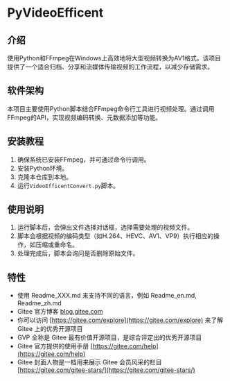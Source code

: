# PyVideoEfficent

## 介绍
使用Python和FFmpeg在Windows上高效地将大型视频转换为AV1格式。该项目提供了一个适合归档、分享和流媒体传输视频的工作流程，以减少存储需求。

## 软件架构
本项目主要使用Python脚本结合FFmpeg命令行工具进行视频处理。通过调用FFmpeg的API，实现视频编码转换、元数据添加等功能。

## 安装教程
1. 确保系统已安装FFmpeg，并可通过命令行调用。
2. 安装Python环境。
3. 克隆本仓库到本地。
4. 运行`VideoEfficentConvert.py`脚本。

## 使用说明
1. 运行脚本后，会弹出文件选择对话框，选择需要处理的视频文件。
2. 脚本会根据视频的编码类型（如H.264、HEVC、AV1、VP9）执行相应的操作，如压缩或重命名。
3. 处理完成后，脚本会询问是否删除原始文件。


## 特性
- 使用 Readme_XXX.md 来支持不同的语言，例如 Readme_en.md, Readme_zh.md
- Gitee 官方博客 [blog.gitee.com](https://blog.gitee.com)
- 你可以访问 [https://gitee.com/explore](https://gitee.com/explore) 来了解 Gitee 上的优秀开源项目
- GVP 全称是 Gitee 最有价值开源项目，是综合评定出的优秀开源项目
- Gitee 官方提供的使用手册 [https://gitee.com/help](https://gitee.com/help)
- Gitee 封面人物是一档用来展示 Gitee 会员风采的栏目 [https://gitee.com/gitee-stars/](https://gitee.com/gitee-stars/)